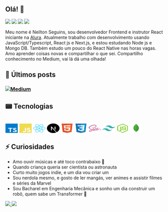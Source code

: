 ## Olá! 👋


<div>
  <a href="https://www.linkedin.com/in/ne%C3%ADlton-seguins-bb8786a6/" target="_blank"><img src="https://img.shields.io/badge/-LinkedIn-%230077B5?style=for-the-badge&logo=linkedin&logoColor=white" target="_blank"></a>
  <a href="https://twitter.com/SeguinsNeilton" target="_blank"><img src="https://img.shields.io/badge/-Twitter-1DA1F2?style=for-the-badge&logo=twitter&logoColor=white" target="_blank"></a>
  <a href="https://www.instagram.com/neilton_seguins/?hl=pt-br" target="_blank"><img src="https://img.shields.io/badge/-Instagram-%23E4405F?style=for-the-badge&logo=instagram&logoColor=white" target="_blank"></a>
  <a href = "mailto:seguins.neilton@gmail.com"><img src="https://img.shields.io/badge/-Gmail-%23333?style=for-the-badge&logo=gmail&logoColor=white" target="_blank"></a>
</div>

Meu nome é Neilton Seguins, sou desenvolvedor Frontend e instrutor React iniciante na [Alura](https://www.alura.com.br/). Atualmente trabalho com desenvolvimento usando JavaScript/Typescript, React js e Next.js, e estou estudando Node js e Mongo DB. Também estudo um pouco do React Native nas horas vagas. Amo aprender coisas novas e compartilhar o que sei. Compartilho conhecimento no Medium, vai lá dá uma olhada!

## 📝 Últimos posts


###  [![ Medium ](https://img.shields.io/badge/-Medium-000000?style=for-the-badge&logo=medium&logoColor=white)](https://medium.com/@seguins.neilton)

<!-- MEDIUM:START -->
<!-- MEDIUM:END -->

## 📟 Tecnologias

<div style="display: inline_block"><br>
  <img align="center" alt="Neilton-CSS" height="30" width="40" src="https://raw.githubusercontent.com/devicons/devicon/master/icons/typescript/typescript-original.svg">
  <img align="center" alt="Neilton-Js" height="30" width="40" src="https://raw.githubusercontent.com/devicons/devicon/master/icons/javascript/javascript-plain.svg">
  <img align="center" alt="Neilton-Js" height="30" width="40" src="https://raw.githubusercontent.com/devicons/devicon/master/icons/react/react-original.svg">
  <img align="center" alt="Neilton-CSS" height="30" width="40" src="https://raw.githubusercontent.com/devicons/devicon/master/icons/nextjs/nextjs-original.svg">
  <img align="center" alt="Neilton-HTML" height="30" width="40" src="https://raw.githubusercontent.com/devicons/devicon/master/icons/html5/html5-original.svg">
  <img align="center" alt="Neilton-CSS" height="30" width="40" src="https://raw.githubusercontent.com/devicons/devicon/master/icons/css3/css3-original.svg">
  <img align="center" alt="Neilton-CSS" height="30" width="40" src="https://raw.githubusercontent.com/devicons/devicon/master/icons/sass/sass-original.svg">
  <img align="center" alt="Neilton-CSS" height="30" width="40" src="https://raw.githubusercontent.com/devicons/devicon/master/icons/tailwindcss/tailwindcss-plain.svg">
  <img align="center" alt="Neilton-CSS" height="30" width="40" src="https://raw.githubusercontent.com/devicons/devicon/master/icons/nodejs/nodejs-original.svg">
  <img align="center" alt="Neilton-CSS" height="30" width="40" src="https://raw.githubusercontent.com/devicons/devicon/master/icons/mongodb/mongodb-original.svg">
</div>

##  ⚡ Curiosidades

- Amo ouvir músicas e até toco contrabaixo 🎸
- Quando criança queria ser cientista ou astronauta
- Curto muito jogos indie, e um dia vou criar um
- Sou nerdola mesmo, e gosto de ler mangás, ver animes e assistir filmes e séries da Marvel
- Sou Bacharel em Engenharia Mecânica e sonho um dia construir um robô, quem sabe um Transformer 🤖

 <div>
  <a href="https://github.com/NeiltonSeguins">
  <img height="160em" src="https://github-readme-stats.vercel.app/api?username=NeiltonSeguins&show_icons=true&theme=merko&include_all_commits=true&count_private=true"/>
  <img height="160em" src="https://github-readme-stats.vercel.app/api/top-langs/?username=NeiltonSeguins&layout=compact&langs_count=7&theme=merko"/>
</div>


<!---
NeiltonSeguins/NeiltonSeguins is a ✨ special ✨ repository because its `README.md` (this file) appears on your GitHub profile.
You can click the Preview link to take a look at your changes.
--->
